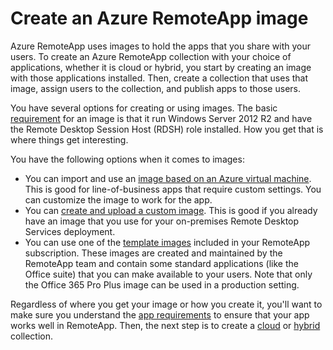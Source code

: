 <properties 
    pageTitle="Create an Azure RemoteApp image"
    description="Learn about the options available for creating images for Azure RemoteApp" 
    services="remoteapp" 
    documentationCenter="" 
    authors="lizap" 
    manager="mbaldwin" />

<tags
	ms.service="remoteapp"
	ms.date="08/12/2015"
	wacn.date=""/>



# Create an Azure RemoteApp image

Azure RemoteApp uses images to hold the apps that you share with your users. To create an Azure RemoteApp collection with your choice of applications, whether it is cloud or hybrid, you  start by creating an image with those applications installed. Then, create a collection that uses that image, assign users to the collection, and publish apps to those users. 

You have several options for creating or using images. The basic [requirement](/documentation/articles/remoteapp-imagereqs) for an image is that it run Windows Server 2012 R2 and have the Remote Desktop Session Host (RDSH) role installed. How you get that is where things get interesting.

You have the following options when it comes to images:

- You can import and use an [image based on an Azure virtual machine](/documentation/articles/remoteapp-image-on-azurevm). This is good for line-of-business apps that require custom settings. You can customize the image to work for the app.
- You can [create and upload a custom image](/documentation/articles/remoteapp-create-custom-image). This is good if you already have an image that you use for your on-premises Remote Desktop Services deployment.
- You can use one of the [template images](/documentation/articles/remoteapp-images) included in your RemoteApp subscription. These images are created and maintained by the RemoteApp team and contain some standard applications (like the Office suite) that you can make available to your users. Note that only the Office 365 Pro Plus image can be used in a production setting.

Regardless of where you get your image or how you create it, you'll want to make sure you understand the [app requirements](/documentation/articles/remoteapp-appreqs) to ensure that your app works well in RemoteApp. Then, the next step is to create a [cloud](/documentation/articles/remoteapp-create-cloud-deployment) or [hybrid](/documentation/articles/remoteapp-create-hybrid-deployment) collection.
 